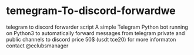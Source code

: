 # temegram-To-discord-forwardwe
telegram to discord forwarder    script 
A simple Telegram Python bot running on Python3 to automatically forward messages from telegram private and public channels to discord
price 50$  (usdt tce20)
for more informaton contact   @eclubsmanager
